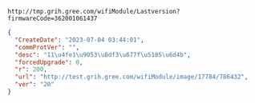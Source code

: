 `http://tmp.grih.gree.com/wifiModule/Lastversion?firmwareCode=362001061437`

```json
{
  "CreateDate": "2023-07-04 03:44:01",
  "commProtVer": "",
  "desc": "11\u4fe1\u9053\u8df3\u677f\u5185\u6d4b",
  "forcedUpgrade": 0,
  "r": 200,
  "url": "http://test.grih.gree.com/wifiModule/image/17784/786432",
  "ver": "20"
}
```